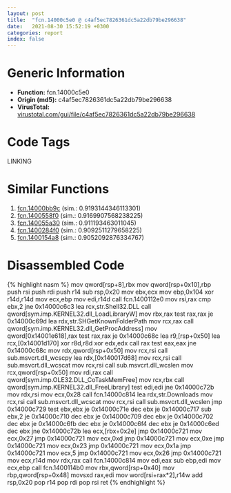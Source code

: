 ```yaml
---
layout: post
title:  "fcn.14000c5e0 @ c4af5ec7826361dc5a22db79be296638"
date:   2021-08-30 15:52:19 +0300
categories: report
index: false
---
```


# Generic Information
- **Function:** fcn.14000c5e0
- **Origin (md5):** c4af5ec7826361dc5a22db79be296638
- **VirusTotal:** [virustotal.com/gui/file/c4af5ec7826361dc5a22db79be296638][virustotal_ref]

# Code Tags
<span class="tag" id="LINKING">LINKING</span>


# Similar Functions

1. [fcn.14000bb9c][similar_1_ref] (sim.: 0.9193144346113301)
2. [fcn.1400558f0][similar_2_ref] (sim.: 0.9169907568238225)
3. [fcn.140055a30][similar_3_ref] (sim.: 0.911193463011045)
4. [fcn.1400284f0][similar_4_ref] (sim.: 0.9092511279658225)
5. [fcn.1400154a8][similar_5_ref] (sim.: 0.9052092876334767)


# Disassembled Code

{% highlight nasm %}
mov qword[rsp+8],rbx
mov qword[rsp+0x10],rbp
push rsi
push rdi
push r14
sub rsp,0x20
mov ebx,ecx
mov ebp,0x104
xor r14d,r14d
mov ecx,ebp
mov edi,r14d
call fcn.1400112e0
mov rsi,rax
cmp ebx,2
jne 0x14000c6c3
lea rcx,str.Shell32.DLL
call qword[sym.imp.KERNEL32.dll_LoadLibraryW]
mov rbx,rax
test rax,rax
je 0x14000c69d
lea rdx,str.SHGetKnownFolderPath
mov rcx,rax
call qword[sym.imp.KERNEL32.dll_GetProcAddress]
mov qword[0x14001e618],rax
test rax,rax
je 0x14000c68c
lea r9,[rsp+0x50]
lea rcx,[0x14001d170]
xor r8d,r8d
xor edx,edx
call rax
test eax,eax
jne 0x14000c68c
mov rdx,qword[rsp+0x50]
mov rcx,rsi
call sub.msvcrt.dll_wcscpy
lea rdx,[0x140017d68]
mov rcx,rsi
call sub.msvcrt.dll_wcscat
mov rcx,rsi
call sub.msvcrt.dll_wcslen
mov rcx,qword[rsp+0x50]
mov rdi,rax
call qword[sym.imp.OLE32.DLL_CoTaskMemFree]
mov rcx,rbx
call qword[sym.imp.KERNEL32.dll_FreeLibrary]
test edi,edi
jne 0x14000c72b
mov rdx,rsi
mov ecx,0x28
call fcn.14000c814
lea rdx,str.Downloads
mov rcx,rsi
call sub.msvcrt.dll_wcscat
mov rcx,rsi
call sub.msvcrt.dll_wcslen
jmp 0x14000c729
test ebx,ebx
je 0x14000c71e
dec ebx
je 0x14000c717
sub ebx,2
je 0x14000c710
dec ebx
je 0x14000c709
dec ebx
je 0x14000c702
dec ebx
je 0x14000c6fb
dec ebx
je 0x14000c6f4
dec ebx
je 0x14000c6ed
dec ebx
jne 0x14000c72b
lea ecx,[rbx+0x2e]
jmp 0x14000c721
mov ecx,0x27
jmp 0x14000c721
mov ecx,0xd
jmp 0x14000c721
mov ecx,0xe
jmp 0x14000c721
mov ecx,0x23
jmp 0x14000c721
mov ecx,0x1a
jmp 0x14000c721
mov ecx,5
jmp 0x14000c721
mov ecx,0x26
jmp 0x14000c721
mov ecx,r14d
mov rdx,rax
call fcn.14000c814
mov edi,eax
sub ebp,edi
mov ecx,ebp
call fcn.1400114b0
mov rbx,qword[rsp+0x40]
mov rbp,qword[rsp+0x48]
movsxd rax,edi
mov word[rsi+rax*2],r14w
add rsp,0x20
pop r14
pop rdi
pop rsi
ret
{% endhighlight %}


[similar_1_ref]: /report/fcn.14000bb9c@c4af5ec7826361dc5a22db79be296638
[similar_2_ref]: /report/fcn.1400558f0@3bee9e0608c478ffce0d10559aae732b
[similar_3_ref]: /report/fcn.140055a30@3bee9e0608c478ffce0d10559aae732b
[similar_4_ref]: /report/fcn.1400284f0@3bee9e0608c478ffce0d10559aae732b
[similar_5_ref]: /report/fcn.1400154a8@3bee9e0608c478ffce0d10559aae732b
[virustotal_ref]: https://www.virustotal.com/gui/file/c4af5ec7826361dc5a22db79be296638